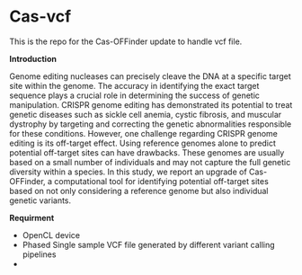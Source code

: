 # Cas-vcf
This is the repo for the Cas-OFFinder update to handle vcf file.

**Introduction**

Genome editing nucleases can precisely cleave the DNA at a specific target site within the genome. 
The accuracy in identifying the exact target sequence plays a crucial role in determining the success of genetic manipulation. 
CRISPR genome editing has demonstrated its potential to treat genetic diseases such as sickle cell anemia, cystic fibrosis, 
and muscular dystrophy by targeting and correcting the genetic abnormalities responsible for these conditions. However, 
one challenge regarding CRISPR genome editing is its off-target effect. Using reference genomes alone to predict potential 
off-target sites can have drawbacks. These genomes are usually based on a small number of individuals and may not 
capture the full genetic diversity within a species. In this study, we report an upgrade of Cas-OFFinder, a computational tool 
for identifying potential off-target sites based on not only considering a reference genome but also individual genetic variants.

**Requirment**
- OpenCL device
- Phased Single sample VCF file generated by different variant calling pipelines
- 
